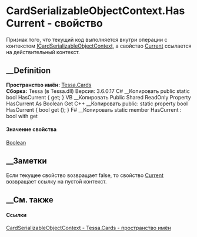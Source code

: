 # CardSerializableObjectContext.HasCurrent - свойство
Признак того, что текущий код выполняется внутри операции с контекстом
[ICardSerializableObjectContext](T_Tessa_Cards_ICardSerializableObjectContext.htm),
а свойство [Current](P_Tessa_Cards_CardSerializableObjectContext_Current.htm)
ссылается на действительный контекст.
## __Definition
 **Пространство имён:** [Tessa.Cards](N_Tessa_Cards.htm)  
 **Сборка:** Tessa (в Tessa.dll) Версия: 3.6.0.17
C# __Копировать
     public static bool HasCurrent { get; }
VB __Копировать
     Public Shared ReadOnly Property HasCurrent As Boolean
    	Get
C++ __Копировать
     public:
    static property bool HasCurrent {
    	bool get ();
    }
F# __Копировать
     static member HasCurrent : bool with get
#### Значение свойства
[Boolean](https://learn.microsoft.com/dotnet/api/system.boolean)
##  __Заметки
Если текущее свойство возвращает false, то свойство
[Current](P_Tessa_Cards_CardSerializableObjectContext_Current.htm) возвращает
ссылку на пустой контекст.
## __См. также
#### Ссылки
[CardSerializableObjectContext -
](T_Tessa_Cards_CardSerializableObjectContext.htm)
[Tessa.Cards - пространство имён](N_Tessa_Cards.htm)
